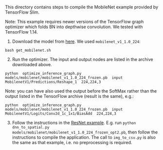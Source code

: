 This directory contains steps to compile the MobileNet example provided by TensorFlow Slim.

Note: This example requires newer versions of the TensorFlow graph optimizer which folds BN into depthwise convolution.
We tested with TensorFlow 1.14.

1. Download the model from [here](https://github.com/tensorflow/models/tree/master/research/slim). We used `mobilenet_v1_1.0_224`:

```
bash get_mobilenet.sh
```

2. Run the optimizer. The input and output nodes are listed in the archive downloaded above.

```
python  optimize_inference_graph.py  models/mobilenet/mobilenet_v1_1.0_224_frozen.pb  input  MobilenetV1/Predictions/Reshape_1  224,224,3
```

Note: you can have also used the output before the SoftMax rather than the output listed in the TensorFlow archive (result is the same), e.g.:

```
python  optimize_inference_graph.py  models/mobilenet/mobilenet_v1_1.0_224_frozen.pb  input  MobilenetV1/Logits/Conv2d_1c_1x1/BiasAdd  224,224,3
```

3. Follow the instructions in the [ResNet example](../resnet). E.g. run `python dnn_to_spatial.py models/mobilenet/mobilenet_v1_1.0_224_frozen_opt2.pb`, then follow the instructions to compile the application. The call to `img_to_csv.py` is also the same as that example, i.e. no preprocessing is required.
